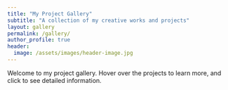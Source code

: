 ```yaml
---
title: "My Project Gallery"
subtitle: "A collection of my creative works and projects"
layout: gallery
permalink: /gallery/
author_profile: true
header:
  image: /assets/images/header-image.jpg
---
```


Welcome to my project gallery. Hover over the projects to learn more, and click to see detailed information.